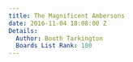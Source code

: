 ```yaml
---
title: The Magnificent Ambersons
date: 2016-11-04 18:08:00 Z
Details:
  Author: Booth Tarkington
  Boards List Rank: 100
---
```


